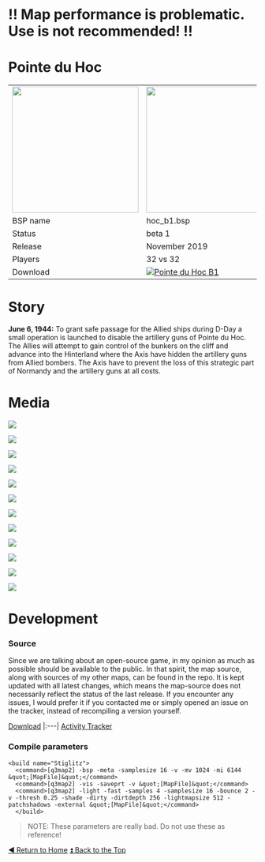 # :bangbang: Map performance is problematic. Use is not recommended! :bangbang:

Pointe du Hoc
==========

<table>
 <tr>
  <td><img src="https://github.com/realkemon/home/blob/master/levelshots/hoc.png" width="256"/></td>
  <td><img src="https://github.com/realkemon/home/blob/master/levelshots/hoc_cc.png" width="256"/></td>
  <td rowspan="6"><b>Index:</b><br>
<a href="https://github.com/realkemon/home/blob/master/README.md#-cedric-aka-kemon">Home</a><br>
<ul>
 <li><a href="https://github.com/realkemon/home/blob/master/pointe_du_hoc.md#story">Story</a></li>
 <li><a href="https://github.com/realkemon/home/blob/master/pointe_du_hoc.md#screenshots">Media</a></li>
 <li><a href="https://github.com/realkemon/home/blob/master/pointe_du_hoc.md#development">Development</a></li>
 <ul>
  <li><a href="https://github.com/realkemon/home/blob/master/pointe_du_hoc.md#source">Source</a></li>
  <li><a href="https://github.com/realkemon/home/blob/master/pointe_du_hoc.md#compile-parameters">Compile Parameters</a></li>
 </ul></td>
 </tr>
 <tr>
  <td>BSP name</td>
  <td>hoc_b1.bsp</td>
 </tr>
 <tr>
  <td>Status</td>
  <td>beta 1</td>
 </tr>
 <tr> 
  <td>Release</td>
  <td>November 2019</td>
 </tr>
 <tr>
  <td>Players</td>
  <td>32 vs 32</td>
 </tr>
 <tr>
  <td>Download</td>
  <td><a href="https://www.moddb.com/mods/etlegacy/addons/pointe-du-hoc-b1" title="Download Pointe du Hoc B1 - Mod DB" target="_blank"><img src="https://button.moddb.com/download/medium/184985.png" alt="Pointe du Hoc B1" /></a></td>
 </tr>
</table>


Story
============

**June 6, 1944:**
To grant safe passage for the Allied ships during D-Day a small operation is launched to disable the artillery guns of Pointe du Hoc. The Allies will attempt to gain control of the bunkers on the cliff and advance into the Hinterland where the Axis have hidden the artillery guns from Allied bombers. The Axis have to prevent the loss of this strategic part of Normandy and the artillery guns at all costs.


Media
============

<a href="https://i.imgur.com/2JIDZ0S.jpg"><img src="https://i.imgur.com/2JIDZ0S.jpg"></a>

<a href="https://i.imgur.com/2JIDZ0S.jpg"><img src="https://i.imgur.com/2JIDZ0S.jpg"></a>

<a href="https://i.imgur.com/u3oX0f6.jpg"><img src="https://i.imgur.com/u3oX0f6.jpg"></a>

<a href="https://i.imgur.com/PLu5rQi.jpg"><img src="https://i.imgur.com/PLu5rQi.jpg"></a>

<a href="https://i.imgur.com/XeQgAjz.jpg"><img src="https://i.imgur.com/XeQgAjz.jpg"></a>

<a href="https://i.imgur.com/bV1vUcF.jpg"><img src="https://i.imgur.com/bV1vUcF.jpg"></a>

<a href="https://i.imgur.com/o90vhYs.jpg"><img src="https://i.imgur.com/o90vhYs.jpg"></a>

<a href="https://i.imgur.com/tzkXdcI.jpg"><img src="https://i.imgur.com/tzkXdcI.jpg"></a>

<a href="https://i.imgur.com/Xx6srBE.jpg"><img src="https://i.imgur.com/Xx6srBE.jpg"></a>

<a href="https://i.imgur.com/sxk0BSH.jpg"><img src="https://i.imgur.com/sxk0BSH.jpg"></a>

<a href="https://i.imgur.com/crRgEJ3.jpg"><img src="https://i.imgur.com/crRgEJ3.jpg"></a>

<a href="https://i.imgur.com/iq1zrxq.jpg"><img src="https://i.imgur.com/iq1zrxq.jpg"></a>


Development
============

### Source

Since we are talking about an open-source game, in my opinion as much as possible should be available to the public. In that spirit, the map source, along with sources of my other maps, can be found in the repo. It is kept updated with all latest changes, which means the map-source does not necessarily reflect the status of the last release. If you encounter any issues, I would prefer it if you contacted me or simply opened an issue on the tracker, instead of recompiling a version yourself.

[Download](https://github.com/realkemon/home/tree/master/maps)
|:---|
[Activity Tracker](https://github.com/realkemon/home/milestone/4)

### Compile parameters
```
<build name="Stiglitz">
  <command>[q3map2] -bsp -meta -samplesize 16 -v -mv 1024 -mi 6144 &quot;[MapFile]&quot;</command>
  <command>[q3map2] -vis -saveprt -v &quot;[MapFile]&quot;</command>
  <command>[q3map2] -light -fast -samples 4 -samplesize 16 -bounce 2 -v -thresh 0.25 -shade -dirty -dirtdepth 256 -lightmapsize 512 -patchshadows -external &quot;[MapFile]&quot;</command>
  </build>
```
> NOTE: These parameters are really bad. Do not use these as reference!

[:arrow_backward: Return to Home](https://github.com/realkemon/home/blob/master/README.md#-cedric-aka-kemon) [:arrow_double_up: Back to the Top](https://github.com/realkemon/home/blob/master/pointe_du_hoc.md#)
